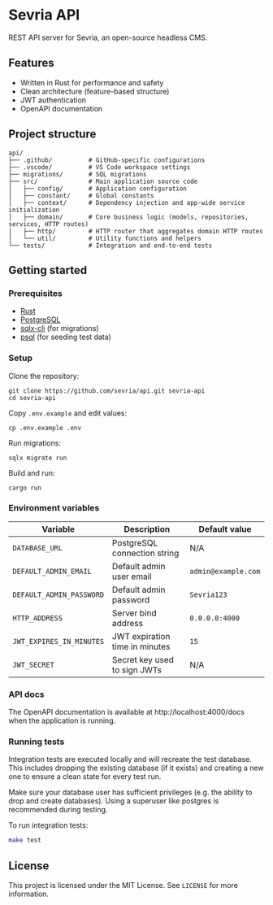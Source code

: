 # Sevria API

REST API server for Sevria, an open-source headless CMS.

## Features

- Written in Rust for performance and safety
- Clean architecture (feature-based structure)
- JWT authentication
- OpenAPI documentation

## Project structure

```
api/
├── .github/          # GitHub-specific configurations
├── .vscode/          # VS Code workspace settings
├── migrations/       # SQL migrations
├── src/              # Main application source code
│   ├── config/       # Application configuration
│   ├── constant/     # Global constants
│   ├── context/      # Dependency injection and app-wide service initialization
│   ├── domain/       # Core business logic (models, repositories, services, HTTP routes)
│   ├── http/         # HTTP router that aggregates domain HTTP routes
│   └── util/         # Utility functions and helpers
└── tests/            # Integration and end-to-end tests
```

## Getting started

### Prerequisites

- [Rust](https://www.rust-lang.org/tools/install)
- [PostgreSQL](https://www.postgresql.org/)
- [sqlx-cli](https://crates.io/crates/sqlx-cli) (for migrations)
- [psql](https://www.tigerdata.com/blog/how-to-install-psql-on-mac-ubuntu-debian-windows) (for seeding test data)

### Setup

Clone the repository:

```shell
git clone https://github.com/sevria/api.git sevria-api
cd sevria-api
```

Copy `.env.example` and edit values:

```shell
cp .env.example .env
```

Run migrations:

```shell
sqlx migrate run
```

Build and run:

```shell
cargo run
```

### Environment variables

| Variable                 | Description                    | Default value       |
| ------------------------ | ------------------------------ | ------------------- |
| `DATABASE_URL`           | PostgreSQL connection string   | N/A                 |
| `DEFAULT_ADMIN_EMAIL`    | Default admin user email       | `admin@example.com` |
| `DEFAULT_ADMIN_PASSWORD` | Default admin password         | `Sevria123`         |
| `HTTP_ADDRESS`           | Server bind address            | `0.0.0.0:4000`      |
| `JWT_EXPIRES_IN_MINUTES` | JWT expiration time in minutes | `15`                |
| `JWT_SECRET`             | Secret key used to sign JWTs   | N/A                 |

### API docs

The OpenAPI documentation is available at http://localhost:4000/docs when the application is running.

### Running tests

Integration tests are executed locally and will recreate the test database. This includes dropping the existing database (if it exists) and creating a new one to ensure a clean state for every test run.

Make sure your database user has sufficient privileges (e.g. the ability to drop and create databases). Using a superuser like postgres is recommended during testing.

To run integration tests:

```bash
make test
```

## License

This project is licensed under the MIT License. See `LICENSE` for more information.
